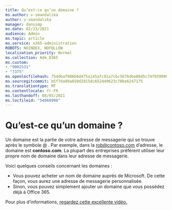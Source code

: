 ```yaml
---
title: Qu’est-ce qu’un domaine ?
ms.author: v-smandalika
author: v-smandalika
manager: dansimp
ms.date: 02/23/2021
audience: Admin
ms.topic: article
ms.service: o365-administration
ROBOTS: NOINDEX, NOFOLLOW
localization_priority: Normal
ms.collection: Adm_O365
ms.custom:
- "9002531"
- "7375"
ms.openlocfilehash: 75ddbaf986b6d475a145afc91a7cbc5676dbe8645c74f9399969c78be5d0342f
ms.sourcegitcommit: b5f7da89a650d2915dc652449623c78be6247175
ms.translationtype: MT
ms.contentlocale: fr-FR
ms.lasthandoff: 08/05/2021
ms.locfileid: "54069998"
---
```

# <a name="whats-a-domain"></a>Qu’est-ce qu’un domaine ?

Un domaine est la partie de votre adresse de messagerie qui se trouve après le symbole @ . Par exemple, dans la rob@contoso.com d’adresse, le domaine est **contoso.com**. La plupart des entreprises préfèrent utiliser leur propre nom de domaine dans leur adresse de messagerie.

Voici quelques conseils concernant les domaines :

- Vous pouvez acheter un nom de domaine auprès de Microsoft. De cette façon, vous aurez une adresse de messagerie personnalisée.
- Sinon, vous pouvez simplement ajouter un domaine que vous possédez déjà à Office 365.

Pour plus d’informations, [regardez cette excellente vidéo.](https://www.youtube.com/watch)